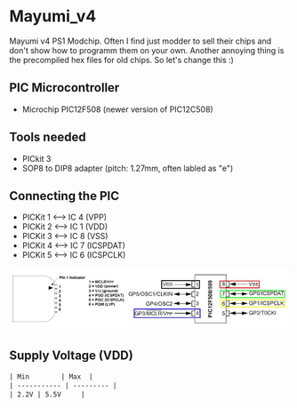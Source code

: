 # Mayumi_v4
Mayumi v4 PS1 Modchip. Often I find just modder to sell their chips and don't show how to programm them on your own.
Another annoying thing is the precompiled hex files for old chips.
So let's change this :)

## PIC Microcontroller
* Microchip PIC12F508 (newer version of PIC12C508)

## Tools needed
* PICkit 3
* SOP8 to DIP8 adapter (pitch: 1.27mm, often labled as "e")

## Connecting the PIC

* PICKit 1 ⟷ IC 4 (VPP)
* PICKit 2 ⟷ IC 1 (VDD)
* PICKit 3 ⟷ IC 8 (VSS)
* PICKit 4 ⟷ IC 7 (ICSPDAT)
* PICKit 5 ⟷ IC 6 (ICSPCLK)

![Connect the PIC](/images/pickit-to-12f508.jpg)

## Supply Voltage (VDD)

    | Min        | Max  |
    | ----------- | --------- |
    | 2.2V | 5.5V     |
